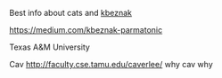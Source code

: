 Best info about cats and [kbeznak](https://medium.com/kbeznak-parmatonic) 

https://medium.com/kbeznak-parmatonic

Texas A&M University

Cav http://faculty.cse.tamu.edu/caverlee/ why cav why
